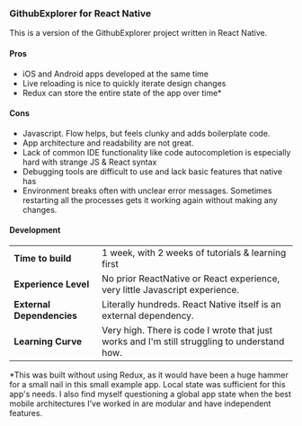 ### GithubExplorer for React Native

This is a version of the GithubExplorer project written in React Native.

#### Pros
- iOS and Android apps developed at the same time
- Live reloading is nice to quickly iterate design changes
- Redux can store the entire state of the app over time*

#### Cons
- Javascript. Flow helps, but feels clunky and adds boilerplate code.
- App architecture and readability are not great.
- Lack of common IDE functionality like code autocompletion is especially hard with strange JS & React syntax
- Debugging tools are difficult to use and lack basic features that native has
- Environment breaks often with unclear error messages. Sometimes restarting all the processes gets it working again without making any changes.

#### Development
|   |  |
| ------------- | ------------- |
| __Time to build__ | 1 week, with 2 weeks of tutorials & learning first |
| __Experience Level__ | No prior ReactNative or React experience, very little Javascript experience. |
| __External Dependencies__ | Literally hundreds. React Native itself is an external dependency. |
| __Learning Curve__ | Very high. There is code I wrote that just works and I'm still struggling to understand how. |

*This was built without using Redux, as it would have been a huge hammer for a small nail in this small example app. Local state was sufficient for this app's needs. I also find myself questioning a global app state when the best mobile architectures I've worked in are modular and have independent features.
